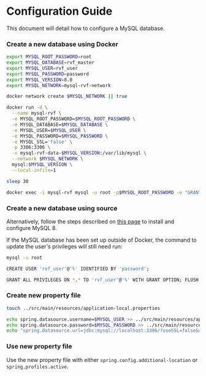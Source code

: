 # Configuration Guide

This document will detail how to configure a MySQL database.

### Create a new database using Docker
```bash
export MYSQL_ROOT_PASSWORD=root
export MYSQL_DATABASE=rvf_master
export MYSQL_USER=rvf_user
export MYSQL_PASSWORD=password
export MYSQL_VERSION=8.0
export MYSQL_NETWORK=mysql-rvf-network

docker network create $MYSQL_NETWORK || true

docker run -d \
  --name mysql-rvf \
  -e MYSQL_ROOT_PASSWORD=$MYSQL_ROOT_PASSWORD \
  -e MYSQL_DATABASE=$MYSQL_DATABASE \
  -e MYSQL_USER=$MYSQL_USER \
  -e MYSQL_PASSWORD=$MYSQL_PASSWORD \
  -e MYSQL_SSL='false' \
  -p 3306:3306 \
  -v mysql-rvf-data-$MYSQL_VERSION:/var/lib/mysql \
  --network $MYSQL_NETWORK \
  mysql:$MYSQL_VERSION \
  --local-infile=1

sleep 30

docker exec -i mysql-rvf mysql -u root -p$MYSQL_ROOT_PASSWORD -e "GRANT ALL PRIVILEGES ON *.* TO '$MYSQL_USER'@'%' WITH GRANT OPTION; FLUSH PRIVILEGES;"

```

### Create a new database using source
Alternatively, follow the steps described on [this page](https://dev.mysql.com/doc/refman/8.0/en/installing.html) to install and configure MySQL 8.

If the MySQL database has been set up outside of Docker, the command to update the user's privileges will still need
run:

``` bash
mysql -u root

CREATE USER 'rvf_user'@'%' IDENTIFIED BY 'password';

GRANT ALL PRIVILEGES ON *.* TO 'rvf_user'@'%' WITH GRANT OPTION; FLUSH PRIVILEGES;
```

### Create new property file
```bash 
touch ../src/main/resources/application-local.properties

echo spring.datasource.username=$MYSQL_USER >> ../src/main/resources/application-local.properties
echo spring.datasource.password=$MYSQL_PASSWORD >> ../src/main/resources/application-local.properties
echo "spring.datasource.url=jdbc:mysql://localhost:3306/?useSSL=false&allowLoadLocalInfile=true&sessionVariables=sql_mode='STRICT_TRANS_TABLES,NO_ENGINE_SUBSTITUTION'&allowPublicKeyRetrieval=true" >> ../src/main/resources/application-local.properties 
```

### Use new property file
Use the new property file with either `spring.config.additional-location` or `spring.profiles.active`.
